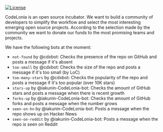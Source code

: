 









[![License](https://img.shields.io/badge/license-MIT-green.svg)](https://github.com/denistreshchev/takes/CodeLonia/master/LICENSE.txt)


CodeLonia is an open source incubator. We want to build
a community of developers to simplify the workflow and select the most
interesting emerging open source projects. According to
the selection made by the community we want to donate
our funds to the most promising teams and projects.



We have the following bots at the moment:

  * `not-found` by @cdxbot: Checks the presence of the repo on GitHub and posts a message if it's absent
  * `too-small` by @cdxbot: Checks the size of the repo and posts a message if it's too small (by LoC)
  * `too-many-stars` by @cdxbot: Checks the popularity of the repo and posts a message if it's too popular (over 10K stars)
  * `stars-up` by @iakunin-CodeLonia-bot: Checks the amount of GitHub stars and posts a message when there is recent growth
  * `forks-up` by @iakunin-CodeLonia-bot: Checks the amount of GitHub forks and posts a message when the number grows
  * `seen-on-hn` by @iakunin-CodeLonia-bot: Posts a message when the repo shows up on Hacker News
  * `seen-on-reddit` by @iakunin-CodeLonia-bot: Posts a message when the repo is seen on Reddit




